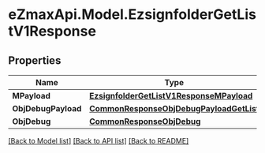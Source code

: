 
# eZmaxApi.Model.EzsignfolderGetListV1Response

## Properties

Name | Type | Description | Notes
------------ | ------------- | ------------- | -------------
**MPayload** | [**EzsignfolderGetListV1ResponseMPayload**](EzsignfolderGetListV1ResponseMPayload.md) |  | 
**ObjDebugPayload** | [**CommonResponseObjDebugPayloadGetList**](CommonResponseObjDebugPayloadGetList.md) |  | [optional] 
**ObjDebug** | [**CommonResponseObjDebug**](CommonResponseObjDebug.md) |  | [optional] 

[[Back to Model list]](../README.md#documentation-for-models)
[[Back to API list]](../README.md#documentation-for-api-endpoints)
[[Back to README]](../README.md)

